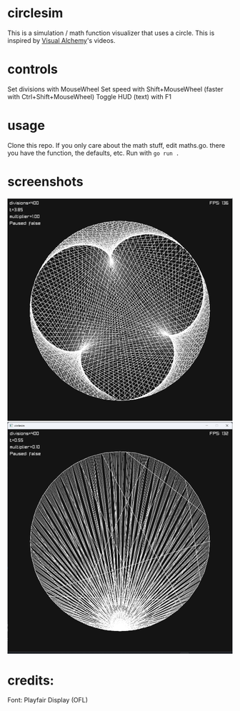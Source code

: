 # circlesim
This is a simulation / math function visualizer that uses a circle.
This is inspired by [Visual Alchemy](https://www.youtube.com/@visual-alchemy)'s videos.

# controls
Set divisions with MouseWheel
Set speed with Shift+MouseWheel (faster with Ctrl+Shift+MouseWheel)
Toggle HUD (text) with F1

# usage
Clone this repo. If you only care about the math stuff, edit maths.go. there you have the function, the defaults, etc.
Run with `go run .`

# screenshots
![Multiplication](image.png)
![Tan(x*t)](image-1.png)

# credits:
Font: Playfair Display (OFL)